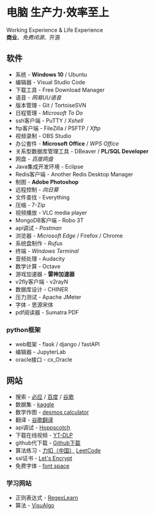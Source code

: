 # 电脑 生产力·效率至上
Working Experience &amp; Life Experience \
**商业**、*免费闭源*、开源

## 软件
* 系统 - **Windows 10** / Ubuntu
* 编辑器 - Visual Studio Code
* 下载工具 - Free Download Manager
* 语音 - *网易UU语音*
* 版本管理 - Git / TortoiseSVN
* 日程管理 - *Microsoft To Do*
* ssh客户端 - PuTTY / *Xshell*
* ftp客户端 - FileZilla / PSFTP / *Xftp*
* 视频录制 - OBS Studio
* 办公套件 - **Microsoft Office** / *WPS Office*
* 关系型数据库管理工具 - DBeaver / **PL/SQL Developer**
* 网盘 - *百度网盘*
* Java集成开发环境 - Eclipse
* Redis客户端 - Another Redis Desktop Manager
* 制图 - **Adobe Photoshop**
* 远程控制 - *向日葵*
* 文件查找 - Everything
* 压缩 - 7-Zip
* 视频播放 - VLC media player
* MongoDB客户端 - Robo 3T
* api调试 - *Postman*
* 浏览器 - *Microsoft Edge* / Firefox / Chrome
* 系统盘制作 - *Rufus*
* 终端 - *Windows Terminal*
* 音频处理 - Audacity
* 数学计算 - Octave
* 游戏加速器 - **雷神加速器**
* v2fly客户端 - v2rayN
* 数据库设计 - CHINER
* 压力测试 - Apache JMeter
* 字体 - 思源宋体
* pdf阅读器 - Sumatra PDF

### python框架
* web框架 - flask / django / fastAPI
* 编辑器 - JupyterLab
* oracle接口 - cx_Oracle

## 网站
* 搜索 - [必应](https://cn.bing.com/) / [百度](https://www.baidu.com/) / [谷歌](https://www.google.com/)
* 数据集 - [kaggle](https://www.kaggle.com/)
* 数学作图 - [desmos calculator](https://www.desmos.com/calculator?lang=zh-CN)
* 翻译 - [谷歌翻译](https://translate.google.cn/)
* api调试 - [Hoppscotch](https://hoppscotch.io/cn)
* 下载在线视频 - [YT-DLP](https://github.com/yt-dlp/yt-dlp)
* github代下载 - [Github下载](https://d.serctl.com/)
* 算法练习 - [力扣（中国）](https://leetcode-cn.com/) [LeetCode](https://leetcode.com/)
* ssl证书 - [Let's Encrypt](https://letsencrypt.org/)
* 免费字体 - [font space](https://www.fontspace.com/)

### 学习网站
* 正则表达式 - [RegexLearn](https://regexlearn.com/)
* 算法 - [VisuAlgo](https://visualgo.net/zh)
